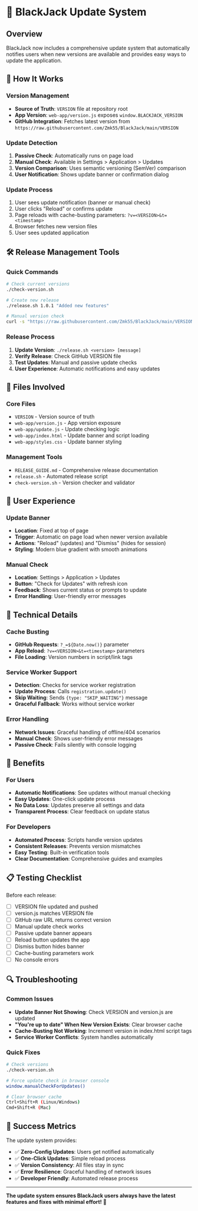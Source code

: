 # 🔄 BlackJack Update System

## Overview

BlackJack now includes a comprehensive update system that automatically notifies users when new versions are available and provides easy ways to update the application.

## 🎯 How It Works

### Version Management
- **Source of Truth**: `VERSION` file at repository root
- **App Version**: `web-app/version.js` exposes `window.BLACKJACK_VERSION`
- **GitHub Integration**: Fetches latest version from `https://raw.githubusercontent.com/Zmk55/BlackJack/main/VERSION`

### Update Detection
1. **Passive Check**: Automatically runs on page load
2. **Manual Check**: Available in Settings > Application > Updates
3. **Version Comparison**: Uses semantic versioning (SemVer) comparison
4. **User Notification**: Shows update banner or confirmation dialog

### Update Process
1. User sees update notification (banner or manual check)
2. User clicks "Reload" or confirms update
3. Page reloads with cache-busting parameters: `?v=<VERSION>&t=<timestamp>`
4. Browser fetches new version files
5. User sees updated application

## 🛠️ Release Management Tools

### Quick Commands
```bash
# Check current versions
./check-version.sh

# Create new release
./release.sh 1.0.1 "Added new features"

# Manual version check
curl -s "https://raw.githubusercontent.com/Zmk55/BlackJack/main/VERSION"
```

### Release Process
1. **Update Version**: `./release.sh <version> [message]`
2. **Verify Release**: Check GitHub VERSION file
3. **Test Updates**: Manual and passive update checks
4. **User Experience**: Automatic notifications and easy updates

## 📁 Files Involved

### Core Files
- `VERSION` - Version source of truth
- `web-app/version.js` - App version exposure
- `web-app/update.js` - Update checking logic
- `web-app/index.html` - Update banner and script loading
- `web-app/styles.css` - Update banner styling

### Management Tools
- `RELEASE_GUIDE.md` - Comprehensive release documentation
- `release.sh` - Automated release script
- `check-version.sh` - Version checker and validator

## 🎨 User Experience

### Update Banner
- **Location**: Fixed at top of page
- **Trigger**: Automatic on page load when newer version available
- **Actions**: "Reload" (updates) and "Dismiss" (hides for session)
- **Styling**: Modern blue gradient with smooth animations

### Manual Check
- **Location**: Settings > Application > Updates
- **Button**: "Check for Updates" with refresh icon
- **Feedback**: Shows current status or prompts to update
- **Error Handling**: User-friendly error messages

## 🔧 Technical Details

### Cache Busting
- **GitHub Requests**: `?_=${Date.now()}` parameter
- **App Reload**: `?v=<VERSION>&t=<timestamp>` parameters
- **File Loading**: Version numbers in script/link tags

### Service Worker Support
- **Detection**: Checks for service worker registration
- **Update Process**: Calls `registration.update()`
- **Skip Waiting**: Sends `{type: "SKIP_WAITING"}` message
- **Graceful Fallback**: Works without service worker

### Error Handling
- **Network Issues**: Graceful handling of offline/404 scenarios
- **Manual Check**: Shows user-friendly error messages
- **Passive Check**: Fails silently with console logging

## 🚀 Benefits

### For Users
- **Automatic Notifications**: See updates without manual checking
- **Easy Updates**: One-click update process
- **No Data Loss**: Updates preserve all settings and data
- **Transparent Process**: Clear feedback on update status

### For Developers
- **Automated Process**: Scripts handle version updates
- **Consistent Releases**: Prevents version mismatches
- **Easy Testing**: Built-in verification tools
- **Clear Documentation**: Comprehensive guides and examples

## 📋 Testing Checklist

Before each release:
- [ ] VERSION file updated and pushed
- [ ] version.js matches VERSION file
- [ ] GitHub raw URL returns correct version
- [ ] Manual update check works
- [ ] Passive update banner appears
- [ ] Reload button updates the app
- [ ] Dismiss button hides banner
- [ ] Cache-busting parameters work
- [ ] No console errors

## 🔍 Troubleshooting

### Common Issues
- **Update Banner Not Showing**: Check VERSION and version.js are updated
- **"You're up to date" When New Version Exists**: Clear browser cache
- **Cache-Busting Not Working**: Increment version in index.html script tags
- **Service Worker Conflicts**: System handles automatically

### Quick Fixes
```bash
# Check versions
./check-version.sh

# Force update check in browser console
window.manualCheckForUpdates()

# Clear browser cache
Ctrl+Shift+R (Linux/Windows)
Cmd+Shift+R (Mac)
```

## 🎉 Success Metrics

The update system provides:
- ✅ **Zero-Config Updates**: Users get notified automatically
- ✅ **One-Click Updates**: Simple reload process
- ✅ **Version Consistency**: All files stay in sync
- ✅ **Error Resilience**: Graceful handling of network issues
- ✅ **Developer Friendly**: Automated release process

---

**The update system ensures BlackJack users always have the latest features and fixes with minimal effort!** 🚀
